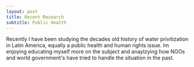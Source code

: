 ```yaml
---
layout: post
title: Recent Research
subtitle: Public Health
---
```


Recently I have been studying the decades old history of water privitization in Latin America, equally a public health and human rights issue. Im enjoying educating myself more on the subject and anaylzying how NGOs and world government's have tried to handle the situation in the past. 
